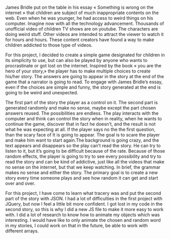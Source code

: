 James Bridle put on the table in his essay « Something is wrong on the internet » that children are subject of much inappropriate contents on the web. Even when he was younger, he had access to weird things on his computer. Imagine now with all the technology advancement. Thousands of unofficial video of children TV shows are on youtube. The characters are doing weird stuff. Other videos are intended to attract the viewer to watch it for hours and hours. These content creators have found a way to make children addicted to those type of videos.

For this project, I decided to create a simple game designated for children in its simplicity to use, but can also be played by anyone who wants to procrastinate or got lost on the internet. Inspired by the book « you are the hero of your story,» the player has to make multiple choices to create his/her story. The answers are going to appear in the story at the end of the game that a narrator is going to read. To engage with James Bridle’s essay, even if the choices are simple and funny, the story generated at the end is going to be weird and unexpected.

The first part of the story the player as a control on it. The second part is generated randomly and make no sense, maybe except the part chosen answers reused. The possibilities are endless. The play interacts with the computer and think can control the story when in reality, when he wants to continue the game, discover that in fact he doesn’t, and the result is not what he was expecting at all. If the player says no the the first question, than the scary face of It is going to appear. The goal is to scare the player and make him want to start again.The background is going crazy, and the text appears and disappears so the play can’t read the story. He can try to listen to it, but it’s going to be difficult because of the rate. Because of those random effects, the player is going to try to see every possibility and try to read the story and can be kind of addictive, just like all the videos that make no sense on the internet, but that we keep watching. In brief, the grammar makes no sense and either the story. The primary goal is to create a new story every time someone plays and see how random it can get and start over and over.

For this project, I have come to learn what tracery was and put the second part of the story with JSON. I had a lot of difficulties in the first project with JQuery, but now I feel a little bit more confident. I got lost in my code in the second story, so this is why I did a new JS file to make it more easy to work with. I did a lot of research to know how to animate my objects which was interesting. I would have like to only animate the chosen and random word in my stories, I could work on that in the future, be able to work with different arrays.
